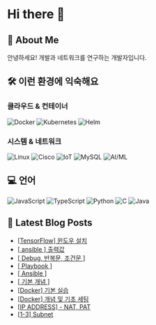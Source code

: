 # Hi there 👋

## 🚀 About Me
안녕하세요! 개발과 네트워크를 연구하는 개발자입니다.

## 🛠️ 이런 환경에 익숙해요

### 클라우드 & 컨테이너
<p>
  <img alt="Docker" src="https://img.shields.io/badge/Docker-2496ED?style=flat-square&logo=docker&logoColor=white"/>
  <img alt="Kubernetes" src="https://img.shields.io/badge/Kubernetes-326CE5?style=flat-square&logo=kubernetes&logoColor=white"/>
  <img alt="Helm" src="https://img.shields.io/badge/Helm-0F1689?style=flat-square&logo=helm&logoColor=white"/>
</p>

### 시스템 & 네트워크
<p>
  <img alt="Linux" src="https://img.shields.io/badge/Linux-FCC624?style=flat-square&logo=linux&logoColor=black"/>
  <img alt="Cisco" src="https://img.shields.io/badge/Cisco-1BA0D7?style=flat-square&logo=cisco&logoColor=white"/>
  <img alt="IoT" src="https://img.shields.io/badge/IoT-00979D?style=flat-square&logo=internetofthings&logoColor=white"/>
  <img alt="MySQL" src="https://img.shields.io/badge/MySQL-4479A1?style=flat-square&logo=mysql&logoColor=white"/>
  <img alt="AI/ML" src="https://img.shields.io/badge/AI/ML-FF6F00?style=flat-square&logo=tensorflow&logoColor=white"/>
</p>

## 💻 언어

<p>
  <img alt="JavaScript" src="https://img.shields.io/badge/JavaScript-F7DF1E?style=flat-square&logo=JavaScript&logoColor=black"/>
  <img alt="TypeScript" src="https://img.shields.io/badge/TypeScript-3178C6?style=flat-square&logo=typescript&logoColor=white"/>
  <img alt="Python" src="https://img.shields.io/badge/Python-3776AB?style=flat-square&logo=Python&logoColor=white"/>
  <img alt="C" src="https://img.shields.io/badge/C-A8B9CC?style=flat-square&logo=c&logoColor=black"/>
  <img alt="Java" src="https://img.shields.io/badge/Java-ED8B00?style=flat-square&logo=openjdk&logoColor=white"/>
</p>

## 📕 Latest Blog Posts

<ul><li><a href='https://zhuxiclover.tistory.com/141' target='_blank'>[TensorFlow] 윈도우 설치</a></li><li><a href='https://zhuxiclover.tistory.com/79' target='_blank'>[ ansible ] 출력값</a></li><li><a href='https://zhuxiclover.tistory.com/78' target='_blank'>[ Debug, 반복문, 조건문 ]</a></li><li><a href='https://zhuxiclover.tistory.com/77' target='_blank'>[ Playbook ]</a></li><li><a href='https://zhuxiclover.tistory.com/76' target='_blank'>[ Ansible ]</a></li><li><a href='https://zhuxiclover.tistory.com/74' target='_blank'>[ 기본 개념 ]</a></li><li><a href='https://zhuxiclover.tistory.com/32' target='_blank'>[Docker] 기본 실습</a></li><li><a href='https://zhuxiclover.tistory.com/30' target='_blank'>[Docker] 개념 및 기초 세팅</a></li><li><a href='https://zhuxiclover.tistory.com/14' target='_blank'>[IP ADDRESS] - NAT, PAT</a></li><li><a href='https://zhuxiclover.tistory.com/13' target='_blank'>[1-3] Subnet</a></li></ul>

